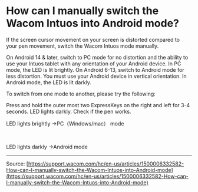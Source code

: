 # How can I manually switch the Wacom Intuos into Android mode?

If the screen cursor movement on your screen is distorted compared to your pen movement, switch the Wacom Intuos mode manually.

On Android 14 & later, switch to PC mode for no distortion and the ability to use your Intuos tablet with any orientation of your Android device. In PC mode, the LED is lit brightly.
On Android 6-13, switch to Android mode for less distortion. You must use your Android device in vertical orientation. In Android mode, the LED is lit darkly.



To switch from one mode to another, please try the following:

Press and hold the outer most two ExpressKeys on the right and left for 3-4 seconds.
LED lights darkly.
Check if the pen works.



LED lights brightly →PC（Windows/mac） mode


 


LED lights darkly →Android mode

---
Source: [https://support.wacom.com/hc/en-us/articles/1500006332582-How-can-I-manually-switch-the-Wacom-Intuos-into-Android-mode](https://support.wacom.com/hc/en-us/articles/1500006332582-How-can-I-manually-switch-the-Wacom-Intuos-into-Android-mode)
